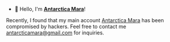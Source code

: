 - 👋 Hello, I'm **[Antarctica Mara](https://github.com/antarcticamara)**!

Recently, I found that my main account [Antarctica Mara](https://github.com/antarcticamara) has been compromised by hackers. Feel free to contact me antarcticamara@gmail.com for inquiries.

<!---
automatedmara/automatedmara is a ✨ special ✨ repository because its `README.md` (this file) appears on your GitHub profile.
You can click the Preview link to take a look at your changes.
--->
